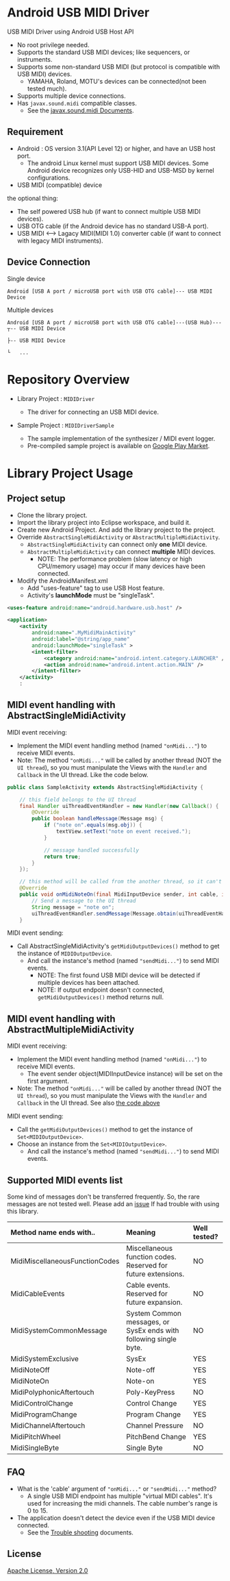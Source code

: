 Android USB MIDI Driver
====

USB MIDI Driver using Android USB Host API

- No root privilege needed.
- Supports the standard USB MIDI devices; like sequencers, or instruments.
- Supports some non-standard USB MIDI (but protocol is compatible with USB MIDI) devices.
    - YAMAHA, Roland, MOTU's devices can be connected(not been tested much).
- Supports multiple device connections.
- Has `javax.sound.midi` compatible classes.
    - See the [javax.sound.midi Documents](https://github.com/kshoji/USB-MIDI-Driver/wiki/javax.sound.midi-porting-for-Android).

Requirement
----
- Android : OS version 3.1(API Level 12) or higher, and have an USB host port.
    - The android Linux kernel must support USB MIDI devices. Some Android device recognizes only USB-HID and USB-MSD by kernel configurations.
- USB MIDI (compatible) device

the optional thing:

- The self powered USB hub (if want to connect multiple USB MIDI devices).
- USB OTG cable (if the Android device has no standard USB-A port).
- USB MIDI <--> Lagacy MIDI(MIDI 1.0) converter cable (if want to connect with legacy MIDI instruments).

Device Connection
----

Single device
```
Android [USB A port / microUSB port with USB OTG cable]--- USB MIDI Device
```

Multiple devices
```
Android [USB A port / microUSB port with USB OTG cable]---(USB Hub)---┬-- USB MIDI Device
                                                                      ├-- USB MIDI Device 
                                                                      └   ...
```

Repository Overview
====
- Library Project : `MIDIDriver`
    - The driver for connecting an USB MIDI device.

- Sample Project : `MIDIDriverSample`
    - The sample implementation of the synthesizer / MIDI event logger.
    - Pre-compiled sample project is available on [Google Play Market](https://play.google.com/store/apps/details?id=jp.kshoji.driver.midi.sample).

Library Project Usage
====

Project setup
----

- Clone the library project.
- Import the library project into Eclipse workspace, and build it.
- Create new Android Project. And add the library project to the project.
- Override `AbstractSingleMidiActivity` or `AbstractMultipleMidiActivity`.
    - `AbstractSingleMidiActivity` can connect only **one** MIDI device.
    - `AbstractMultipleMidiActivity` can connect **multiple** MIDI devices.
        - NOTE: The performance problem (slow latency or high CPU/memory usage) may occur if many devices have been connected.
- Modify the AndroidManifest.xml
    - Add "uses-feature" tag to use USB Host feature.
    - Activity's **launchMode** must be "singleTask".

```xml
<uses-feature android:name="android.hardware.usb.host" /> 

<application>
    <activity
        android:name=".MyMidiMainActivity"
        android:label="@string/app_name"
        android:launchMode="singleTask" >
        <intent-filter>
            <category android:name="android.intent.category.LAUNCHER" />
            <action android:name="android.intent.action.MAIN" />
        </intent-filter>
    </activity>
    :
```

MIDI event handling with AbstractSingleMidiActivity
----

MIDI event receiving:

- Implement the MIDI event handling method (named `"onMidi..."`) to receive MIDI events.
- Note: The method `"onMidi..."` will be called by another thread (NOT the `UI thread`), so you must manipulate the Views with the `Handler` and `Callback` in the UI thread. Like the code below.

<a name="ui_thread"></a>

```java
public class SampleActivity extends AbstractSingleMidiActivity {

    // this field belongs to the UI thread
    final Handler uiThreadEventHandler = new Handler(new Callback() {
        @Override
        public boolean handleMessage(Message msg) {
            if ("note on".equals(msg.obj)) {
                textView.setText("note on event received.");
            }

            // message handled successfully
            return true;
        }
    });

    // this method will be called from the another thread, so it can't change View's state.
    @Override
    public void onMidiNoteOn(final MidiInputDevice sender, int cable, int channel, int note, int velocity) {
        // Send a message to the UI thread
        String message = "note on";
        uiThreadEventHandler.sendMessage(Message.obtain(uiThreadEventHandler, 0, message));
    }
```

MIDI event sending:

- Call AbstractSingleMidiActivity's `getMidiOutputDevices()` method to get the instance of `MIDIOutputDevice`.
    - And call the instance's method (named `"sendMidi..."`) to send MIDI events.
        - NOTE: The first found USB MIDI device will be detected if multiple devices has been attached.
        - NOTE: If output endpoint doesn't connected, `getMidiOutputDevices()` method returns null.


MIDI event handling with AbstractMultipleMidiActivity
----

MIDI event receiving:

- Implement the MIDI event handling method (named `"onMidi..."`) to receive MIDI events.
    - The event sender object(MIDIInputDevice instance) will be set on the first argument.
- Note: The method `"onMidi..."` will be called by another thread (NOT the `UI thread`), so you must manipulate the Views with the `Handler` and `Callback` in the UI thread. See also [the code above](#ui_thread)

MIDI event sending:

- Call the `getMidiOutputDevices()` method to get the instance of `Set<MIDIOutputDevice>`.
- Choose an instance from the `Set<MIDIOutputDevice>`.
    - And call the instance's method (named `"sendMidi..."`) to send MIDI events.


Supported MIDI events list
----

Some kind of messages don't be transferred frequently. So, the rare messages are not tested well.
Please add an [issue](https://github.com/kshoji/USB-MIDI-Driver/issues/new) If had trouble with using this library.

| Method name ends with..         | Meaning                                                           | Well tested?    |
|:----                            |:----                                                              |:----            |
| MidiMiscellaneousFunctionCodes  | Miscellaneous function codes. Reserved for future extensions.     | NO              |
| MidiCableEvents                 | Cable events. Reserved for future expansion.                      | NO              |
| MidiSystemCommonMessage         | System Common messages, or SysEx ends with following single byte. | NO              |
| MidiSystemExclusive             | SysEx                                                             | YES             |
| MidiNoteOff                     | Note-off                                                          | YES             |
| MidiNoteOn                      | Note-on                                                           | YES             |
| MidiPolyphonicAftertouch        | Poly-KeyPress                                                     | NO              |
| MidiControlChange               | Control Change                                                    | YES             |
| MidiProgramChange               | Program Change                                                    | YES             |
| MidiChannelAftertouch           | Channel Pressure                                                  | NO              |
| MidiPitchWheel                  | PitchBend Change                                                  | YES             |
| MidiSingleByte                  | Single Byte                                                       | NO              |


FAQ
----
- What is the 'cable' argument of `"onMidi..."` or `"sendMidi..."` method?
    - A single USB MIDI endpoint has multiple "virtual MIDI cables". 
    It's used for increasing the midi channels. The cable number's range is 0 to 15.
- The application doesn't detect the device even if the USB MIDI device connected.
    - See the [Trouble shooting](https://github.com/kshoji/USB-MIDI-Driver/wiki/TroubleShooting-on-connecting-an-USB-MIDI-device) documents.

License
----
[Apache License, Version 2.0](http://www.apache.org/licenses/LICENSE-2.0)
